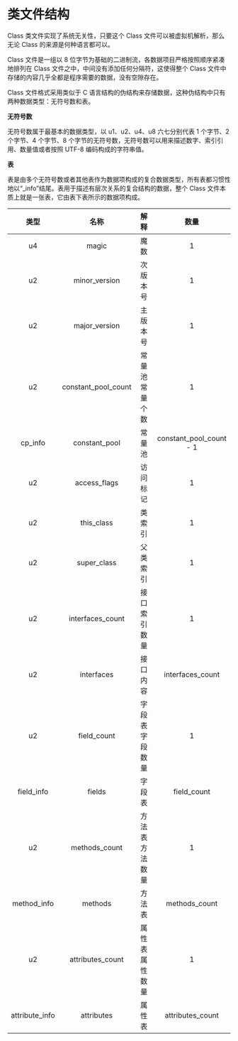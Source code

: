 # 类文件结构

Class 类文件实现了系统无关性，只要这个 Class 文件可以被虚拟机解析，那么无论 Class 的来源是何种语言都可以。

Class 文件是一组以 8 位字节为基础的二进制流，各数据项目严格按照顺序紧凑地排列在 Class 文件之中，中间没有添加任何分隔符，这使得整个 Class 文件中存储的内容几乎全都是程序需要的数据，没有空隙存在。

Class 文件格式采用类似于 C 语言结构的伪结构来存储数据，这种伪结构中只有两种数据类型：无符号数和表。

**无符号数**

无符号数属于最基本的数据类型，以 u1、u2、u4、u8 六七分别代表 1 个字节、2 个字节、4 个字节、8 个字节的无符号数，无符号数可以用来描述数字、索引引用、数量值或者按照 UTF-8 编码构成的字符串值。

**表**

表是由多个无符号数或者其他表作为数据项构成的复合数据类型，所有表都习惯性地以“_info”结尾。表用于描述有层次关系的复合结构的数据，整个 Class 文件本质上就是一张表，它由表下表所示的数据项构成。

|类型|名称|解释|数量|
|:---:|:---:|:---:|:---:|
|u4|magic|魔数|1|
|u2|minor_version|次版本号|1|
|u2|major_version|主版本号|1|
|u2|constant_pool_count|常量池常量个数|1|
|cp_info|constant_pool|常量池|constant_pool_count - 1|
|u2|access_flags|访问标记|1|
|u2|this_class|类索引|1|
|u2|super_class|父类索引|1|
|u2|interfaces_count|接口索引数量|1|
|u2|interfaces|接口内容|interfaces_count|
|u2|field_count|字段表字段数量|1|
|field_info|fields|字段表|field_count|
|u2|methods_count|方法表方法数量|1|
|method_info|methods|方法表|methods_count|
|u2|attributes_count|属性表属性数量|1|
|attribute_info|attributes|属性表|attributes_count|